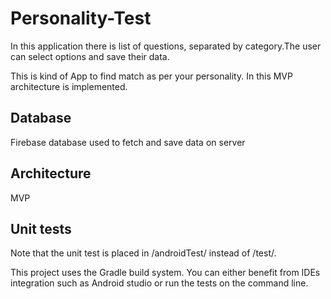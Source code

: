 # Personality-Test

In this application there is list of questions, separated by category.The user can select options and save their data.

This is kind of App to find match as per your personality. 
In this MVP architecture is implemented.

## Database
Firebase database used to fetch and save data on server

## Architecture
MVP

## Unit tests
Note that the unit test is placed in /androidTest/ instead of /test/.

This project uses the Gradle build system. You can either benefit from IDEs integration such as Android studio or run the tests on the command line.


